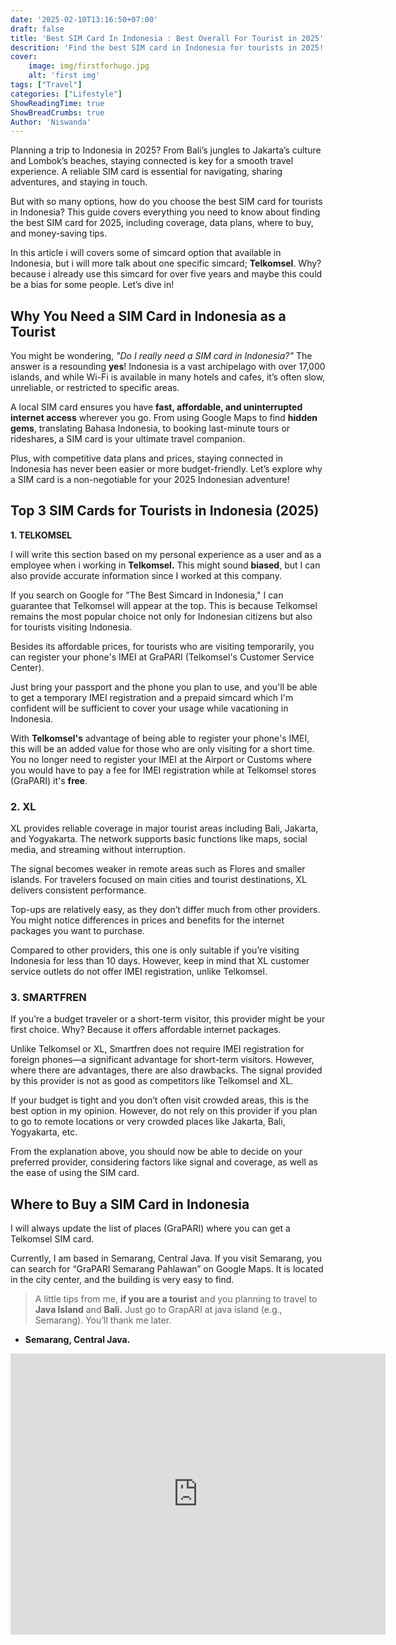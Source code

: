 ```yaml
---
date: '2025-02-10T13:16:50+07:00'
draft: false
title: 'Best SIM Card In Indonesia : Best Overall For Tourist in 2025'
descrition: 'Find the best SIM card in Indonesia for tourists in 2025! Compare prices, data plans, coverage, and tips to stay connected during your trip.'
cover: 
    image: img/firstforhugo.jpg
    alt: 'first img'
tags: ["Travel"]
categories: ["Lifestyle"]
ShowReadingTime: true
ShowBreadCrumbs: true
Author: 'Niswanda'
---
```

Planning a trip to Indonesia in 2025? From Bali’s jungles to Jakarta’s culture and Lombok’s beaches, staying connected is key for a smooth travel experience. A reliable SIM card is essential for navigating, sharing adventures, and staying in touch. 

But with so many options, how do you choose the best SIM card for tourists in Indonesia? This guide covers everything you need to know about finding the best SIM card for 2025, including coverage, data plans, where to buy, and money-saving tips. 

In this article i will covers some of simcard option that available in Indonesia, but i will more talk about one specific simcard; **Telkomsel**. Why? because i already use this simcard for over five years and maybe this could be a bias for some people. Let’s dive in!

## Why You Need a SIM Card in Indonesia as a Tourist

You might be wondering, *"Do I really need a SIM card in Indonesia?"* The answer is a resounding **yes**! Indonesia is a vast archipelago with over 17,000 islands, and while Wi-Fi is available in many hotels and cafes, it’s often slow, unreliable, or restricted to specific areas. 

A local SIM card ensures you have **fast, affordable, and uninterrupted internet access** wherever you go. From using Google Maps to find **hidden gems**, translating Bahasa Indonesia, to booking last-minute tours or rideshares, a SIM card is your ultimate travel companion. 

Plus, with competitive data plans and prices, staying connected in Indonesia has never been easier or more budget-friendly. Let’s explore why a SIM card is a non-negotiable for your 2025 Indonesian adventure!

## Top 3 SIM Cards for Tourists in Indonesia (2025)

**1. TELKOMSEL**

I will write this section based on my personal experience as a user and as a employee when i working in **Telkomsel.** This might sound **biased**, but I can also provide accurate information since I worked at this company.

If you search on Google for "The Best Simcard in Indonesia," I can guarantee that Telkomsel will appear at the top. This is because Telkomsel remains the most popular choice not only for Indonesian citizens but also for tourists visiting Indonesia.

Besides its affordable prices, for tourists who are visiting temporarily, you can register your phone's IMEI at GraPARI (Telkomsel's Customer Service Center).

Just bring your passport and the phone you plan to use, and you'll be able to get a temporary IMEI registration and a prepaid simcard which I'm confident will be sufficient to cover your usage while vacationing in Indonesia.

With **Telkomsel's** advantage of being able to register your phone's IMEI, this will be an added value for those who are only visiting for a short time. You no longer need to register your IMEI at the Airport or Customs where you would have to pay a fee for IMEI registration while at Telkomsel stores (GraPARI) it's **free**.

### **2. XL**

XL provides reliable coverage in major tourist areas including Bali, Jakarta, and Yogyakarta. The network supports basic functions like maps, social media, and streaming without interruption.

The signal becomes weaker in remote areas such as Flores and smaller islands. For travelers focused on main cities and tourist destinations, XL delivers consistent performance.

Top-ups are relatively easy, as they don’t differ much from other providers. You might notice differences in prices and benefits for the internet packages you want to purchase.

Compared to other providers, this one is only suitable if you’re visiting Indonesia for less than 10 days. However, keep in mind that XL customer service outlets do not offer IMEI registration, unlike Telkomsel.

### **3. SMARTFREN**

If you’re a budget traveler or a short-term visitor, this provider might be your first choice. Why? Because it offers affordable internet packages.

Unlike Telkomsel or XL, Smartfren does not require IMEI registration for foreign phones—a significant advantage for short-term visitors. However, where there are advantages, there are also drawbacks. The signal provided by this provider is not as good as competitors like Telkomsel and XL.

If your budget is tight and you don’t often visit crowded areas, this is the best option in my opinion. However, do not rely on this provider if you plan to go to remote locations or very crowded places like Jakarta, Bali, Yogyakarta, etc.

From the explanation above, you should now be able to decide on your preferred provider, considering factors like signal and coverage, as well as the ease of using the SIM card.
## Where to Buy a SIM Card in Indonesia

I will always update the list of places (GraPARI) where you can get a Telkomsel SIM card.

Currently, I am based in Semarang, Central Java. If you visit Semarang, you can search for “GraPARI Semarang Pahlawan” on Google Maps. It is located in the city center, and the building is very easy to find.

> A little tips from me, **if you are a tourist** and you planning to travel to **Java Island** and **Bali.** Just go to GrapARI at java island (e.g., Semarang).  You’ll thank me later.
>
- **Semarang, Central Java.**

<iframe src="https://www.google.com/maps/embed?pb=!1m18!1m12!1m3!1d3960.1265197809753!2d110.41907207483617!3d-6.994376993006701!2m3!1f0!2f0!3f0!3m2!1i1024!2i768!4f13.1!3m3!1m2!1s0x2e70f500673fe7af%3A0x83e2db43a62b4ccc!2sGraPARI%20Pahlawan%20Semarang!5e0!3m2!1sen!2sid!4v1740200060964!5m2!1sen!2sid" width="600" height="450" style="border:0;" allowfullscreen="" loading="lazy" referrerpolicy="no-referrer-when-downgrade"></iframe>

